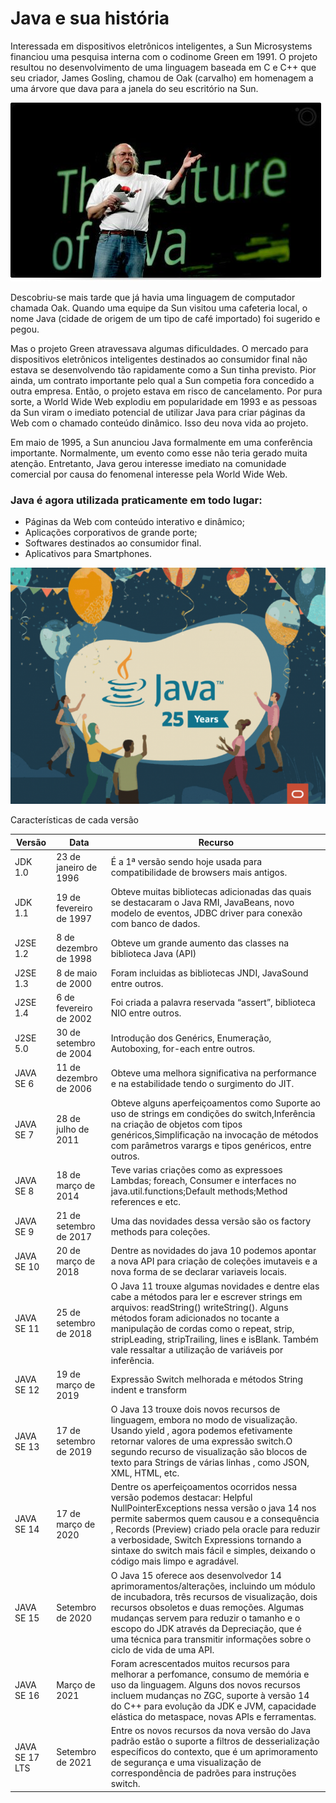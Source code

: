 # Java e sua história

Interessada em dispositivos eletrônicos inteligentes, a Sun Microsystems financiou uma pesquisa interna com o codinome Green em 1991. O projeto resultou no desenvolvimento de uma linguagem baseada em C e C++ que seu criador, James Gosling, chamou de Oak (carvalho) em homenagem a uma árvore que dava para a janela do seu escritório na Sun.

![](<../.gitbook/assets/image (5) (1).png>)

Descobriu-se mais tarde que já havia uma linguagem de computador chamada Oak. Quando uma equipe da Sun visitou uma cafeteria local, o nome Java (cidade de origem de um tipo de café importado) foi sugerido e pegou.

Mas o projeto Green atravessava algumas dificuldades. O mercado para dispositivos eletrônicos inteligentes destinados ao consumidor final não estava se desenvolvendo tão rapidamente como a Sun tinha previsto. Pior ainda, um contrato importante pelo qual a Sun competia fora concedido a outra empresa. Então, o projeto estava em risco de cancelamento. Por pura sorte, a World Wide Web explodiu em popularidade em 1993 e as pessoas da Sun viram o imediato potencial de utilizar Java para criar páginas da Web com o chamado conteúdo dinâmico. Isso deu nova vida ao projeto.

Em maio de 1995, a Sun anunciou Java formalmente em uma conferência importante. Normalmente, um evento como esse não teria gerado muita atenção. Entretanto, Java gerou interesse imediato na comunidade comercial por causa do fenomenal interesse pela World Wide Web.

### Java é agora utilizada praticamente em todo lugar:

* Páginas da Web com conteúdo interativo e dinâmico;
* Aplicações corporativos de grande porte;
* Softwares destinados ao consumidor final.
* Aplicativos para Smartphones.

![Em 23 de janeiro de 2021 foi celebrado os 25 anos da linguagem Java hoje mantida pela Oracle Inc.](<../.gitbook/assets/image (2) (1).png>)

Características de cada versão

| Versão         | Data                    | Recurso                                                                                                                                                                                                                                                                                                                                                       |
| -------------- | ----------------------- | ------------------------------------------------------------------------------------------------------------------------------------------------------------------------------------------------------------------------------------------------------------------------------------------------------------------------------------------------------------- |
| JDK 1.0        | 23 de janeiro de 1996   | É a 1ª versão sendo hoje usada para compatibilidade de browsers mais antigos.                                                                                                                                                                                                                                                                                 |
| JDK 1.1        | 19 de fevereiro de 1997 | Obteve muitas bibliotecas adicionadas das quais se destacaram o Java RMI, JavaBeans, novo modelo de eventos, JDBC driver para conexão com banco de dados.                                                                                                                                                                                                     |
| J2SE 1.2       | 8 de dezembro de 1998   | Obteve um grande aumento das classes na biblioteca Java (API)                                                                                                                                                                                                                                                                                                 |
| J2SE 1.3       | 8 de maio de 2000       | Foram incluidas as bibliotecas JNDI, JavaSound entre outros.                                                                                                                                                                                                                                                                                                  |
| J2SE 1.4       | 6 de fevereiro de 2002  | Foi criada a palavra reservada “assert”, biblioteca NIO entre outros.                                                                                                                                                                                                                                                                                         |
| J2SE 5.0       | 30 de setembro de 2004  | Introdução dos Genérics, Enumeração, Autoboxing, for-each entre outros.                                                                                                                                                                                                                                                                                       |
| JAVA SE 6      | 11 de dezembro de 2006  | Obteve uma melhora significativa na performance e na estabilidade tendo o surgimento do JIT.                                                                                                                                                                                                                                                                  |
| JAVA SE 7      | 28 de julho de 2011     | Obteve alguns aperfeiçoamentos como Suporte ao uso de strings em condições do switch,Inferência na criação de objetos com tipos genéricos,Simplificação na invocação de métodos com parâmetros varargs e tipos genéricos, entre outros.                                                                                                                       |
| JAVA SE 8      | 18 de março de 2014     | Teve varias criações como as expressoes Lambdas; foreach, Consumer e interfaces no java.util.functions;Default methods;Method references e etc.                                                                                                                                                                                                               |
| JAVA SE 9      | 21 de setembro de 2017  | Uma das novidades dessa versão são os factory methods para coleções.                                                                                                                                                                                                                                                                                          |
| JAVA SE 10     | 20 de março de 2018     | Dentre as novidades do java 10 podemos apontar a nova API para criação de coleções imutaveis e a nova forma de se declarar variaveis locais.                                                                                                                                                                                                                  |
| JAVA SE 11     | 25 de setembro de 2018  | O Java 11 trouxe algumas novidades e dentre elas cabe a métodos para ler e escrever strings em arquivos: readString() writeString(). Alguns métodos foram adicionados no tocante a manipulação de cordas como o repeat, strip, stripLeading, stripTrailing, lines e isBlank. Também vale ressaltar a utilização de variáveis por inferência.                  |
| JAVA SE 12     | 19 de março de 2019     | Expressão Switch melhorada e métodos String indent e transform                                                                                                                                                                                                                                                                                                |
| JAVA SE 13     | 17 de setembro de 2019  | O Java 13 trouxe dois novos recursos de linguagem, embora no modo de visualização. Usando yield , agora podemos efetivamente retornar valores de uma expressão switch.O segundo recurso de visualização são blocos de texto para Strings de várias linhas , como JSON, XML, HTML, etc.                                                                        |
| JAVA SE 14     | 17 de março de 2020     | Dentre os aperfeiçoamentos ocorridos nessa versão podemos destacar: Helpful NullPointerExceptions nessa versão o java 14 nos permite sabermos quem causou e a consequência , Records (Preview) criado pela oracle para reduzir a verbosidade, Switch Expressions tornando a sintaxe do switch mais fácil e simples, deixando o código mais limpo e agradável. |
| JAVA SE 15     | Setembro de 2020        | O Java 15 oferece aos desenvolvedor 14 aprimoramentos/alterações, incluindo um módulo de incubadora, três recursos de visualização, dois recursos obsoletos e duas remoções. Algumas mudanças servem para reduzir o tamanho e o escopo do JDK através da Depreciação, que é uma técnica para transmitir informações sobre o ciclo de vida de uma API.         |
| JAVA SE 16     | Março de 2021           | Foram acrescentados muitos recursos para melhorar a perfomance, consumo de memória e uso da linguagem. Alguns dos novos recursos incluem mudanças no ZGC, suporte à versão 14 do C++ para evolução da JDK e JVM, capacidade elástica do metaspace, novas APIs e ferramentas.                                                                                  |
| JAVA SE 17 LTS | Setembro de 2021        | Entre os novos recursos da nova versão do Java padrão estão o suporte a filtros de desserialização específicos do contexto, que é um aprimoramento de segurança e uma visualização de correspondência de padrões para instruções switch.                                                                                                                      |


